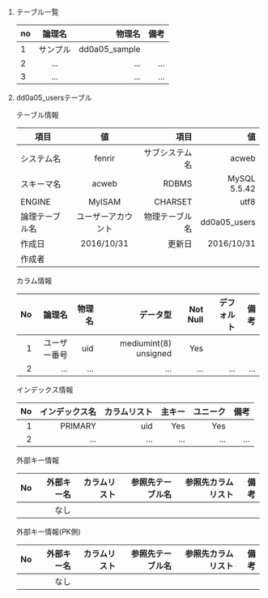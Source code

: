 
1. テーブル一覧

	| no  |      論理名      |  物理名 |  備考 |
	|-----|:----------------:|--------:|------:|
	| 1   |   サンプル |  dd0a05_sample  |  |
	| 2   |   ...    |   ...  |...|
	| 3   |     ...  |   ...  |...|


2. dd0a05_usersテーブル

	テーブル情報	
	
	| 項目  |  値          | 項目  | 値  |
	|-----|:----------------:|--------:|------:|
	|システム名|	fenrir|	サブシステム名|	acweb	|
	|スキーマ名|	acweb|RDBMS|	MySQL 5.5.42	|		
	|ENGINE	|	MyISAM	|CHARSET|utf8	|		
	|論理テーブル名|ユーザーアカウント|物理テーブル名|dd0a05_users	|
	|作成日|	2016/10/31|更新日|2016/10/31	|	
	|作成者|	|	|		|		
		
		
	
	カラム情報
	
	|No	|論理名|	物理名|	データ型|	Not Null|	デフォルト|	備考|
	|--------:|--------:|--------:|--------:|--------:|--------:|--------:|
	|1	|ユーザー番号|uid	|	mediumint(8) unsigned|	Yes|	|	|
	|2	|...|	...|...	|...	|...	|	...|
	
	インデックス情報
	
	|No	|インデックス名|	カラムリスト|	主キー|	ユニーク|	備考|
	|--------:|--------:|--------:|--------:|--------:|--------:|
	|1	|PRIMARY|uid	|	Yes|	Yes|	|
	|2	|...|...	|	...|	...|	...|
	
	外部キー情報
	
	|No	|外部キー名|	カラムリスト|	参照先テーブル名|	参照先カラムリスト|	備考|
	|--------:|--------:|--------:|--------:|--------:|--------:|
	|	|なし|	|	|	|	|	
	
	外部キー情報(PK側)
	
	|No	|外部キー名|	カラムリスト|	参照先テーブル名|	参照先カラムリスト|	備考|
	|--------:|--------:|--------:|--------:|--------:|--------:|
	|	|なし|	|	|	|	|	
					

